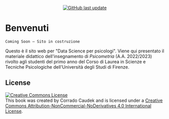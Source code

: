 <div align="center">

<a target="_blank" rel="noopener noreferrer" href="https://github.com/ccaudek/ds4psy_2023">![GitHub last update](https://img.shields.io/github/last-commit/ccaudek/ds4psy_2023?color=blue&label=last%20update)</a>

</div>

# Benvenuti

```{admonition} Work in Progress
Coming Soon – Sito in costruzione
```

Questo è il sito web per "Data Science per psicologi". Viene qui presentato il materiale didattico dell'insegnamento di _Psicometria_ (A.A. 2022/2023) rivolto agli studenti del primo anno del Corso di Laurea in Scienze e Tecniche Psicologiche dell'Università degli Studi di Firenze.

## License

<a rel="license" href="http://creativecommons.org/licenses/by-nc-nd/4.0/"><img src="https://i.creativecommons.org/l/by-nc-nd/4.0/88x31.png" alt="Creative Commons License" style="border-width:0"/></a><br />This book was created by Corrado Caudek and is licensed under a <a rel="license" href="http://creativecommons.org/licenses/by-nc-nd/4.0/">Creative Commons Attribution-NonCommercial-NoDerivatives 4.0 International License</a>.
